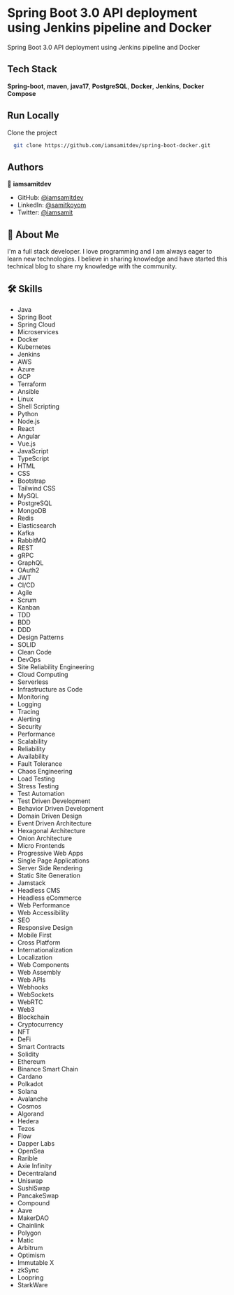 # Spring Boot 3.0 API deployment using Jenkins pipeline and Docker

Spring Boot 3.0 API deployment using Jenkins pipeline and Docker

## Tech Stack

**Spring-boot**, **maven**, **java17**, **PostgreSQL**, **Docker**, **Jenkins**, **Docker Compose**

## Run Locally

Clone the project

```bash
  git clone https://github.com/iamsamitdev/spring-boot-docker.git
```

## Authors

👤 **iamsamitdev**

* GitHub: [@iamsamitdev](https://github.com/iamsamitdev)
* LinkedIn: [@samitkoyom](https://linkedin.com/in/samit-koyom-72173348/)
* Twitter: [@iamsamit](https://x.com/iamsamit)

## 🚀 About Me

I'm a full stack developer. I love programming and I am always eager to learn new technologies. I believe in sharing knowledge and have started this technical blog to share my knowledge with the community.

## 🛠 Skills

* Java
* Spring Boot
* Spring Cloud
* Microservices
* Docker
* Kubernetes
* Jenkins
* AWS
* Azure
* GCP
* Terraform
* Ansible
* Linux
* Shell Scripting
* Python
* Node.js
* React
* Angular
* Vue.js
* JavaScript
* TypeScript
* HTML
* CSS
* Bootstrap
* Tailwind CSS
* MySQL
* PostgreSQL
* MongoDB
* Redis
* Elasticsearch
* Kafka
* RabbitMQ
* REST
* gRPC
* GraphQL
* OAuth2
* JWT
* CI/CD
* Agile
* Scrum
* Kanban
* TDD
* BDD
* DDD
* Design Patterns
* SOLID
* Clean Code
* DevOps
* Site Reliability Engineering
* Cloud Computing
* Serverless
* Infrastructure as Code
* Monitoring
* Logging
* Tracing
* Alerting
* Security
* Performance
* Scalability
* Reliability
* Availability
* Fault Tolerance
* Chaos Engineering
* Load Testing
* Stress Testing
* Test Automation
* Test Driven Development
* Behavior Driven Development
* Domain Driven Design
* Event Driven Architecture
* Hexagonal Architecture
* Onion Architecture
* Micro Frontends
* Progressive Web Apps
* Single Page Applications
* Server Side Rendering
* Static Site Generation
* Jamstack
* Headless CMS
* Headless eCommerce
* Web Performance
* Web Accessibility
* SEO
* Responsive Design
* Mobile First
* Cross Platform
* Internationalization
* Localization
* Web Components
* Web Assembly
* Web APIs
* Webhooks
* WebSockets
* WebRTC
* Web3
* Blockchain
* Cryptocurrency
* NFT
* DeFi
* Smart Contracts
* Solidity
* Ethereum
* Binance Smart Chain
* Cardano
* Polkadot
* Solana
* Avalanche
* Cosmos
* Algorand
* Hedera
* Tezos
* Flow
* Dapper Labs
* OpenSea
* Rarible
* Axie Infinity
* Decentraland
* Uniswap
* SushiSwap
* PancakeSwap
* Compound
* Aave
* MakerDAO
* Chainlink
* Polygon
* Matic
* Arbitrum
* Optimism
* Immutable X
* zkSync
* Loopring
* StarkWare